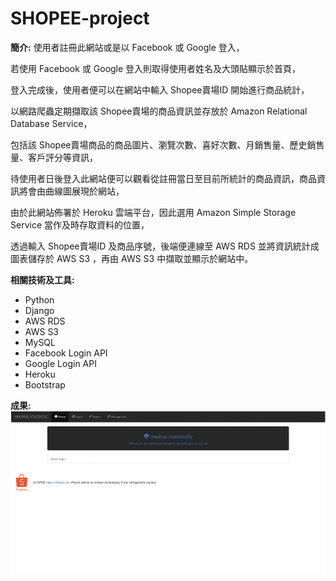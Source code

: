# SHOPEE-project

**簡介:**
使用者註冊此網站或是以 Facebook 或 Google 登入，

若使用 Facebook 或 Google 登入則取得使用者姓名及大頭貼顯示於首頁，

登入完成後，使用者便可以在網站中輸入 Shopee賣場ID 開始進行商品統計，

以網路爬蟲定期擷取該 Shopee賣場的商品資訊並存放於 Amazon Relational Database Service，

包括該 Shopee賣場商品的商品圖片、瀏覽次數、喜好次數、月銷售量、歷史銷售量、客戶評分等資訊，

待使用者日後登入此網站便可以觀看從註冊當日至目前所統計的商品資訊，商品資訊將會由曲線圖展現於網站，

由於此網站佈署於 Heroku 雲端平台，因此選用 Amazon Simple Storage Service 當作及時存取資料的位置，

透過輸入 Shopee賣場ID 及商品序號，後端便連線至 AWS RDS 並將資訊統計成圖表儲存於 AWS S3 ，再由 AWS S3 中擷取並顯示於網站中。

**相關技術及工具:**
 * Python
 * Django 
 * AWS RDS
 * AWS S3
 * MySQL
 * Facebook Login API
 * Google Login API
 * Heroku
 * Bootstrap

**成果:**
![Result](https://github.com/Rex-Chiang/SHOPEE-project/blob/master/ShopeeProject/Result/Result.gif)

